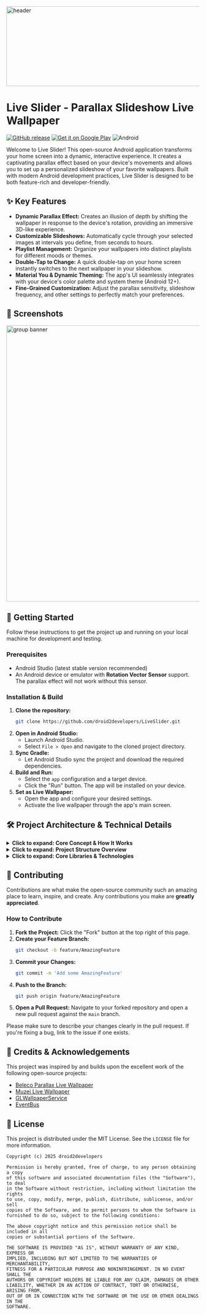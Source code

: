 <img width="1200" height="208" alt="header" src="https://github.com/user-attachments/assets/736cc2d3-8352-4ee7-8a7a-93fff452a6b7" />

# Live Slider - Parallax Slideshow Live Wallpaper
[![GitHub release](https://img.shields.io/github/v/release/rahulshah456/LiveSlider?style=for-the-badge)](https://github.com/rahulshah456/LiveSlider/releases/latest)
<a href="https://play.google.com/store/apps/details?id=com.droid2developers.liveslider"><img alt="Get it on Google Play" src="https://img.shields.io/badge/Google_Play-414141?style=for-the-badge&logo=google-play&logoColor=white" /></a>
<img alt="Android" src="https://img.shields.io/badge/Android-3DDC84?style=for-the-badge&logo=android&logoColor=white" />

Welcome to Live Slider! This open-source Android application transforms your home screen into a dynamic, interactive experience. It creates a captivating parallax effect based on your device's movements and allows you to set up a personalized slideshow of your favorite wallpapers. Built with modern Android development practices, Live Slider is designed to be both feature-rich and developer-friendly.


## ✨ Key Features
- **Dynamic Parallax Effect:** Creates an illusion of depth by shifting the wallpaper in response to the device's rotation, providing an immersive 3D-like experience.
- **Customizable Slideshows:** Automatically cycle through your selected images at intervals you define, from seconds to hours.
- **Playlist Management:** Organize your wallpapers into distinct playlists for different moods or themes.
- **Double-Tap to Change:** A quick double-tap on your home screen instantly switches to the next wallpaper in your slideshow.
- **Material You & Dynamic Theming:** The app's UI seamlessly integrates with your device's color palette and system theme (Android 12+).
- **Fine-Grained Customization:** Adjust the parallax sensitivity, slideshow frequency, and other settings to perfectly match your preferences.




## 📸 Screenshots
<img width="1771" height="720" alt="group banner" src="https://github.com/user-attachments/assets/75b718d8-42ce-4170-ba44-fafdc3b09195" />

## 🚀 Getting Started

Follow these instructions to get the project up and running on your local machine for development and testing.

### Prerequisites
- Android Studio (latest stable version recommended)
- An Android device or emulator with **Rotation Vector Sensor** support. The parallax effect will not work without this sensor.

### Installation & Build
1.  **Clone the repository:**
    ```sh
    git clone https://github.com/droid2developers/LiveSlider.git
    ```
2.  **Open in Android Studio:**
    - Launch Android Studio.
    - Select `File > Open` and navigate to the cloned project directory.
3.  **Sync Gradle:**
    - Let Android Studio sync the project and download the required dependencies.
4.  **Build and Run:**
    - Select the `app` configuration and a target device.
    - Click the "Run" button. The app will be installed on your device.
5.  **Set as Live Wallpaper:**
    - Open the app and configure your desired settings.
    - Activate the live wallpaper through the app's main screen.

## 🛠️ Project Architecture & Technical Details

<details>
<summary><strong>Click to expand: Core Concept & How It Works</strong></summary>

### The Core Concept
The fundamental idea behind Live Slider is to create a more engaging and dynamic home screen. The parallax effect is achieved by using the device's orientation sensors to subtly shift the wallpaper. This creates a sense of depth, making it feel like you are looking through a window into a 3D space. Combined with the slideshow feature, the wallpaper becomes a constantly refreshing and personalized element of the user interface.

### How the Parallax Effect is Implemented
1.  **Sensor Data Acquisition:** The `RotationSensor` class registers a listener for the `TYPE_ROTATION_VECTOR` sensor. This sensor provides accurate data about the device's orientation in 3D space.
2.  **Offset Calculation:** The raw sensor data (a quaternion) is processed to determine the device's pitch and roll. These values are then mapped to X and Y offsets. A smoothing filter is applied to prevent jittery movements.
3.  **OpenGL Rendering:** The `LiveWallpaperRenderer` uses OpenGL ES to render the wallpaper. It applies the calculated X and Y offsets to the texture coordinates of the wallpaper image. This shifts the texture on the rendering surface, creating the parallax motion.
4.  **User Control:** The user can adjust the "Parallax Strength" in the settings. This value acts as a multiplier for the calculated offsets, allowing the user to control the intensity of the effect.

</details>

<details>
<summary><strong>Click to expand: Project Structure Overview</strong></summary>

The project follows a standard Android app architecture, separating concerns into different layers.

```
app/src/main/java/com/droid2developers/liveslider/
│
├── adapters/         # RecyclerView adapters for playlists and wallpapers
├── background/       # WorkManager components for background tasks (e.g., slideshow)
├── database/         # Room DB setup, DAOs, entities, and repositories
│   ├── dao/
│   ├── models/
│   └── repository/
├── live_wallpaper/   # Core logic for the live wallpaper service and rendering
│   ├── LiveWallpaperService.java  # The main service entry point
│   ├── LiveWallpaperRenderer.java # Handles all OpenGL rendering
│   └── RotationSensor.java        # Manages sensor data for parallax
├── utils/            # Utility classes for file handling, image manipulation, etc.
├── viewmodel/        # ViewModels for managing UI-related data
└── views/            # Activities, Fragments, and the Application class
    ├── activities/
    └── fragments/
```
</details>

<details>
<summary><strong>Click to expand: Core Libraries & Technologies</strong></summary>

- **GLWallpaperService:** A crucial base class that simplifies the creation of OpenGL-based live wallpapers. It manages the `EGL` context and rendering surface, allowing us to focus on the rendering logic itself.
- **Android Architecture Components:**
    - **ViewModel:** Manages UI-related data in a lifecycle-conscious way, surviving configuration changes.
    - **LiveData:** An observable data holder that respects the lifecycle of UI components.
    - **Room:** A persistence library that provides an abstraction layer over SQLite for robust local data storage. Used for storing wallpaper lists and playlists.
    - **WorkManager:** Manages deferrable, asynchronous background tasks, perfect for scheduling the wallpaper slideshow.
- **Material Components for Android:** Provides modern, customizable UI components that implement the Material Design system, including support for Material You.
- **EventBus:** A publish/subscribe event bus that simplifies communication between components (e.g., from the background service to the UI) without requiring direct dependencies.
- **Glide:** An efficient image loading and caching library that handles loading wallpapers from URIs, resizing, and applying transformations.
- **Kotlin Coroutines:** Used for managing asynchronous operations and background tasks in a structured and concise way, especially within ViewModels and repositories.

</details>

## 🤝 Contributing

Contributions are what make the open-source community such an amazing place to learn, inspire, and create. Any contributions you make are **greatly appreciated**.

### How to Contribute
1.  **Fork the Project:** Click the "Fork" button at the top right of this page.
2.  **Create your Feature Branch:**
    ```sh
    git checkout -b feature/AmazingFeature
    ```
3.  **Commit your Changes:**
    ```sh
    git commit -m 'Add some AmazingFeature'
    ```
4.  **Push to the Branch:**
    ```sh
    git push origin feature/AmazingFeature
    ```
5.  **Open a Pull Request:** Navigate to your forked repository and open a new pull request against the `main` branch.

Please make sure to describe your changes clearly in the pull request. If you're fixing a bug, link to the issue if one exists.

## 🙏 Credits & Acknowledgements
This project was inspired by and builds upon the excellent work of the following open-source projects:
- [Beleco Parallax Live Wallpaper](https://github.com/dklaputa/BelecoLiveWallpaper)
- [Muzei Live Wallpaper](https://github.com/romannurik/muzei/)
- [GLWallpaperService](https://github.com/GLWallpaperService/GLWallpaperService)
- [EventBus](https://github.com/greenrobot/EventBus)

## 📜 License

This project is distributed under the MIT License. See the `LICENSE` file for more information.

```
Copyright (c) 2025 droid2developers

Permission is hereby granted, free of charge, to any person obtaining a copy
of this software and associated documentation files (the "Software"), to deal
in the Software without restriction, including without limitation the rights
to use, copy, modify, merge, publish, distribute, sublicense, and/or sell
copies of the Software, and to permit persons to whom the Software is
furnished to do so, subject to the following conditions:

The above copyright notice and this permission notice shall be included in all
copies or substantial portions of the Software.

THE SOFTWARE IS PROVIDED "AS IS", WITHOUT WARRANTY OF ANY KIND, EXPRESS OR
IMPLIED, INCLUDING BUT NOT LIMITED TO THE WARRANTIES OF MERCHANTABILITY,
FITNESS FOR A PARTICULAR PURPOSE AND NONINFRINGEMENT. IN NO EVENT SHALL THE
AUTHORS OR COPYRIGHT HOLDERS BE LIABLE FOR ANY CLAIM, DAMAGES OR OTHER
LIABILITY, WHETHER IN AN ACTION OF CONTRACT, TORT OR OTHERWISE, ARISING FROM,
OUT OF OR IN CONNECTION WITH THE SOFTWARE OR THE USE OR OTHER DEALINGS IN THE
SOFTWARE.
```